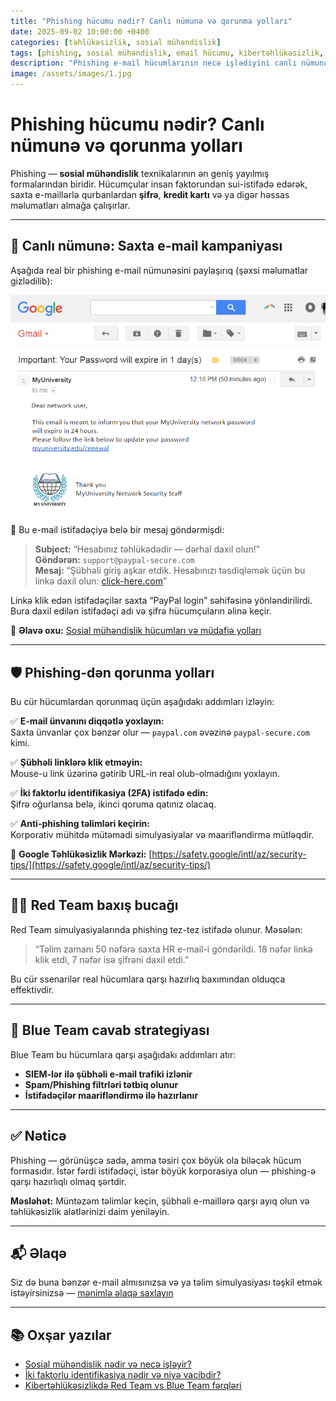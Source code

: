 ```yaml
---
title: "Phishing hücumu nədir? Canlı nümunə və qorunma yolları"
date: 2025-09-02 10:00:00 +0400
categories: [təhlükəsizlik, sosial mühəndislik]
tags: [phishing, sosial mühəndislik, email hücumu, kibertəhlükəsizlik, red team, blue team, istifadəçi maarifləndirilməsi]
description: "Phishing e-mail hücumlarının necə işlədiyini canlı nümunə ilə öyrənin. Sosial mühəndislik texnikaları və onlardan necə qorunmaq olar — Emin Savaylov-un bloqundan."
image: /assets/images/1.jpg
---
```


<script type="application/ld+json">
{
  "@context": "https://schema.org",
  "@type": "BlogPosting",
  "headline": "Phishing hücumu nədir? Canlı nümunə və qorunma yolları",
  "description": "Phishing e-mail hücumlarının necə işlədiyini canlı nümunə ilə öyrənin. Sosial mühəndislik texnikaları və onlardan necə qorunmaq olar — Emin Savaylov-un bloqundan.",
  "author": {
    "@type": "Person",
    "name": "Emin Savaylov"
  },
  "datePublished": "2025-09-02",
  "image": "https://cybershieldy.com/assets/images/1.jpg",
  "mainEntityOfPage": {
    "@type": "WebPage",
    "@id": "https://cybershieldy.com/posts/phishing-hucumu-nedir.html"
  }
}
</script>

# Phishing hücumu nədir? Canlı nümunə və qorunma yolları

Phishing — **sosial mühəndislik** texnikalarının ən geniş yayılmış formalarından biridir. Hücumçular insan faktorundan sui-istifadə edərək, saxta e-maillərlə qurbanlardan **şifrə**, **kredit kartı** və ya digər həssas məlumatları almağa çalışırlar.

---

## 🎯 Canlı nümunə: Saxta e-mail kampaniyası

Aşağıda real bir phishing e-mail nümunəsini paylaşırıq (şəxsi məlumatlar gizlədilib):

![Saxta PayPal e-mail nümunəsi](/assets/images/3.png "Phishing e-mail hücumu nümunəsi")

📩 Bu e-mail istifadəçiyə belə bir mesaj göndərmişdi:

> **Subject:** “Hesabınız təhlükədədir — dərhal daxil olun!”  
> **Göndərən:** `support@paypal-secure.com`  
> **Mesaj:** “Şübhəli giriş aşkar etdik. Hesabınızı təsdiqləmək üçün bu linkə daxil olun: [click-here.com](https://click-here.com)”

Linkə klik edən istifadəçilər saxta “PayPal login” səhifəsinə yönləndirilirdi. Bura daxil edilən istifadəçi adı və şifrə hücumçuların əlinə keçir.

🔗 **Əlavə oxu:** [Sosial mühəndislik hücumları və müdafiə yolları](/posts/sosial-muhendislik-nedir.html)

---

## 🛡️ Phishing-dən qorunma yolları

Bu cür hücumlardan qorunmaq üçün aşağıdakı addımları izləyin:

✅ **E-mail ünvanını diqqətlə yoxlayın:**  
Saxta ünvanlar çox bənzər olur — `paypal.com` əvəzinə `paypal-secure.com` kimi.

✅ **Şübhəli linklərə klik etməyin:**  
Mouse-u link üzərinə gətirib URL-in real olub-olmadığını yoxlayın.

✅ **İki faktorlu identifikasiya (2FA) istifadə edin:**  
Şifrə oğurlansa belə, ikinci qoruma qatınız olacaq.

✅ **Anti-phishing təlimləri keçirin:**  
Korporativ mühitdə mütəmadi simulyasiyalar və maarifləndirmə mütləqdir.

🔗 **Google Təhlükəsizlik Mərkəzi:** [https://safety.google/intl/az/security-tips/](https://safety.google/intl/az/security-tips/)


---

## 👨‍💻 Red Team baxış bucağı

Red Team simulyasiyalarında phishing tez-tez istifadə olunur. Məsələn:

> “Təlim zamanı 50 nəfərə saxta HR e-mail-i göndərildi. 18 nəfər linkə klik etdi, 7 nəfər isə şifrəni daxil etdi.”

Bu cür ssenarilər real hücumlara qarşı hazırlıq baxımından olduqca effektivdir.

---

## 🔐 Blue Team cavab strategiyası

Blue Team bu hücumlara qarşı aşağıdakı addımları atır:

- **SIEM-lər ilə şübhəli e-mail trafiki izlənir**
- **Spam/Phishing filtrləri tətbiq olunur**
- **İstifadəçilər maarifləndirmə ilə hazırlanır**

---

## ✅ Nəticə

Phishing — görünüşcə sadə, amma təsiri çox böyük ola biləcək hücum formasıdır. İstər fərdi istifadəçi, istər böyük korporasiya olun — phishing-ə qarşı hazırlıqlı olmaq şərtdir.

**Məsləhət:** Müntəzəm təlimlər keçin, şübhəli e-maillərə qarşı ayıq olun və təhlükəsizlik alətlərinizi daim yeniləyin.

---

## 📬 Əlaqə

Siz də buna bənzər e-mail almısınızsa və ya təlim simulyasiyası təşkil etmək istəyirsinizsə — [mənimlə əlaqə saxlayın](mailto:cyberdersler@gmail.com)

---

## 📚 Oxşar yazılar

- [Sosial mühəndislik nədir və necə işləyir?](/posts/sosial-muhendislik-nedir.html)
- [İki faktorlu identifikasiya nədir və niyə vacibdir?](/posts/2fa-nedir.html)
- [Kibertəhlükəsizlikdə Red Team vs Blue Team fərqləri](/posts/red-team-blue-team.html)

